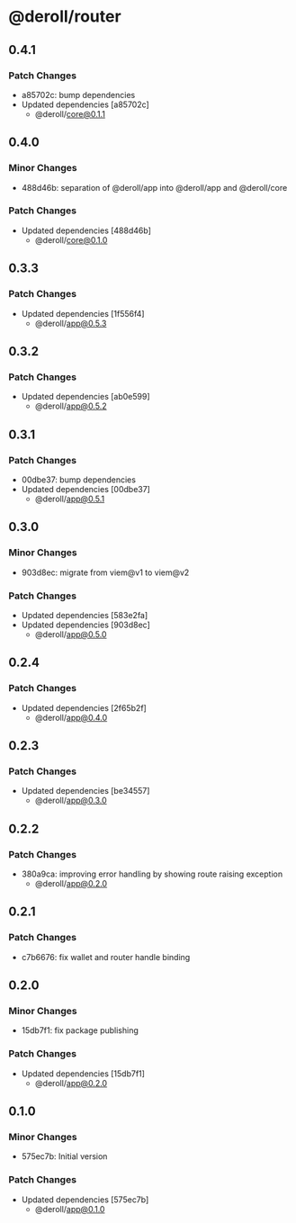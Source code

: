 # @deroll/router

## 0.4.1

### Patch Changes

- a85702c: bump dependencies
- Updated dependencies [a85702c]
  - @deroll/core@0.1.1

## 0.4.0

### Minor Changes

- 488d46b: separation of @deroll/app into @deroll/app and @deroll/core

### Patch Changes

- Updated dependencies [488d46b]
  - @deroll/core@0.1.0

## 0.3.3

### Patch Changes

- Updated dependencies [1f556f4]
  - @deroll/app@0.5.3

## 0.3.2

### Patch Changes

- Updated dependencies [ab0e599]
  - @deroll/app@0.5.2

## 0.3.1

### Patch Changes

- 00dbe37: bump dependencies
- Updated dependencies [00dbe37]
  - @deroll/app@0.5.1

## 0.3.0

### Minor Changes

- 903d8ec: migrate from viem@v1 to viem@v2

### Patch Changes

- Updated dependencies [583e2fa]
- Updated dependencies [903d8ec]
  - @deroll/app@0.5.0

## 0.2.4

### Patch Changes

- Updated dependencies [2f65b2f]
  - @deroll/app@0.4.0

## 0.2.3

### Patch Changes

- Updated dependencies [be34557]
  - @deroll/app@0.3.0

## 0.2.2

### Patch Changes

- 380a9ca: improving error handling by showing route raising exception
  - @deroll/app@0.2.0

## 0.2.1

### Patch Changes

- c7b6676: fix wallet and router handle binding

## 0.2.0

### Minor Changes

- 15db7f1: fix package publishing

### Patch Changes

- Updated dependencies [15db7f1]
  - @deroll/app@0.2.0

## 0.1.0

### Minor Changes

- 575ec7b: Initial version

### Patch Changes

- Updated dependencies [575ec7b]
  - @deroll/app@0.1.0
